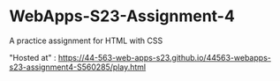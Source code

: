 # WebApps-S23-Assignment-4
A practice assignment for HTML with CSS

"Hosted at" : https://44-563-web-apps-s23.github.io/44563-webapps-s23-assignment4-S560285/play.html
